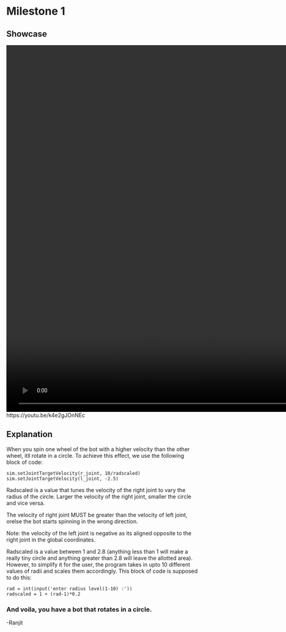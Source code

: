 # Milestone 1
## Showcase
<video src="./milestone1showcase.mp4" width='1920' height='auto' controls>
<video src="https://youtu.be/k4e2gJOnNEc" controls></video>
</video>
https://youtu.be/k4e2gJOnNEc

## Explanation
When you spin one wheel of the bot with a higher velocity than the other wheel, itll rotate in a circle. To achieve this effect, we use the following block of code:

	sim.setJointTargetVelocity(r_joint, 10/radscaled) 
	sim.setJointTargetVelocity(l_joint, -2.5)

Radscaled is a value that tunes the velocity of the right joint to vary the radius of the circle. Larger the velocity of the right joint, smaller the circle and vice versa.

The velocity of right joint MUST be greater than the velocity of left joint, orelse the bot starts spinning in the wrong direction.

Note: the velocity of the left joint is negative as its aligned opposite to the right joint in the global coordinates.

Radscaled is a value between 1 and 2.8 (anything less than 1 will make a really tiny circle and anything greater than 2.8 will leave the allotted area). However, to simplify it for the user, the program takes in upto 10 different values of radii and scales them accordingly. This block of code is supposed to do this:

	rad = int(input('enter radius level(1-10) :'))
	radscaled = 1 + (rad-1)*0.2

### And voila, you have a bot that rotates in a circle.

-Ranjit
